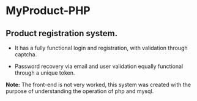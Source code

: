 # MyProduct-PHP

## Product registration system.  

- It has a fully functional login and registration, with validation through captcha.
  
- Password recovery via email and user validation equally functional through a unique token.  

**Note:** The front-end is not very worked, this system was created with the purpose of understanding the operation of php and mysql.
